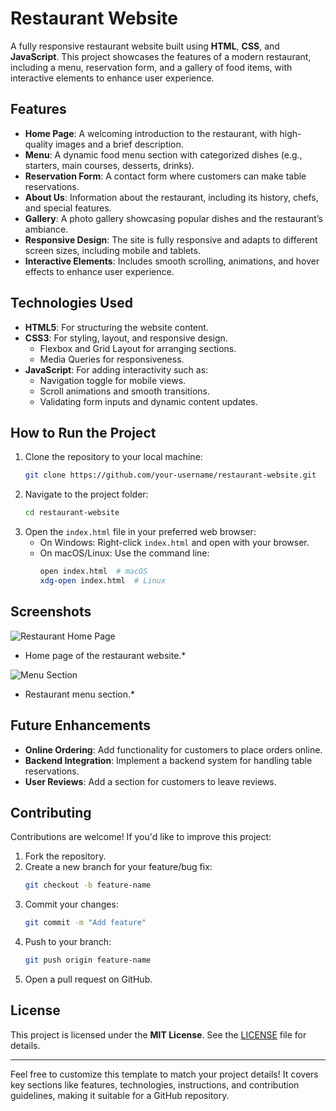 

# Restaurant Website

A fully responsive restaurant website built using **HTML**, **CSS**, and **JavaScript**. This project showcases the features of a modern restaurant, including a menu, reservation form, and a gallery of food items, with interactive elements to enhance user experience.

## Features
- **Home Page**: A welcoming introduction to the restaurant, with high-quality images and a brief description.
- **Menu**: A dynamic food menu section with categorized dishes (e.g., starters, main courses, desserts, drinks).
- **Reservation Form**: A contact form where customers can make table reservations.
- **About Us**: Information about the restaurant, including its history, chefs, and special features.
- **Gallery**: A photo gallery showcasing popular dishes and the restaurant’s ambiance.
- **Responsive Design**: The site is fully responsive and adapts to different screen sizes, including mobile and tablets.
- **Interactive Elements**: Includes smooth scrolling, animations, and hover effects to enhance user experience.

## Technologies Used
- **HTML5**: For structuring the website content.
- **CSS3**: For styling, layout, and responsive design.
  - Flexbox and Grid Layout for arranging sections.
  - Media Queries for responsiveness.
- **JavaScript**: For adding interactivity such as:
  - Navigation toggle for mobile views.
  - Scroll animations and smooth transitions.
  - Validating form inputs and dynamic content updates.

## How to Run the Project
1. Clone the repository to your local machine:
   ```bash
   git clone https://github.com/your-username/restaurant-website.git
   ```
2. Navigate to the project folder:
   ```bash
   cd restaurant-website
   ```
3. Open the `index.html` file in your preferred web browser:
   - On Windows: Right-click `index.html` and open with your browser.
   - On macOS/Linux: Use the command line:
     ```bash
     open index.html  # macOS
     xdg-open index.html  # Linux
     ```

## Screenshots
![Restaurant Home Page](https://github.com/user-attachments/assets/1717aa32-94b2-4e69-a435-139c323cbdb2)
* Home page of the restaurant website.*

![Menu Section](https://github.com/user-attachments/assets/e4a29fc2-e2ce-41b6-b1af-a0390b2b159e)
* Restaurant menu section.*

## Future Enhancements
- **Online Ordering**: Add functionality for customers to place orders online.
- **Backend Integration**: Implement a backend system for handling table reservations.
- **User Reviews**: Add a section for customers to leave reviews.

## Contributing
Contributions are welcome! If you'd like to improve this project:
1. Fork the repository.
2. Create a new branch for your feature/bug fix:
   ```bash
   git checkout -b feature-name
   ```
3. Commit your changes:
   ```bash
   git commit -m "Add feature"
   ```
4. Push to your branch:
   ```bash
   git push origin feature-name
   ```
5. Open a pull request on GitHub.

## License
This project is licensed under the **MIT License**. See the [LICENSE](LICENSE) file for details.

---

Feel free to customize this template to match your project details! It covers key sections like features, technologies, instructions, and contribution guidelines, making it suitable for a GitHub repository.
